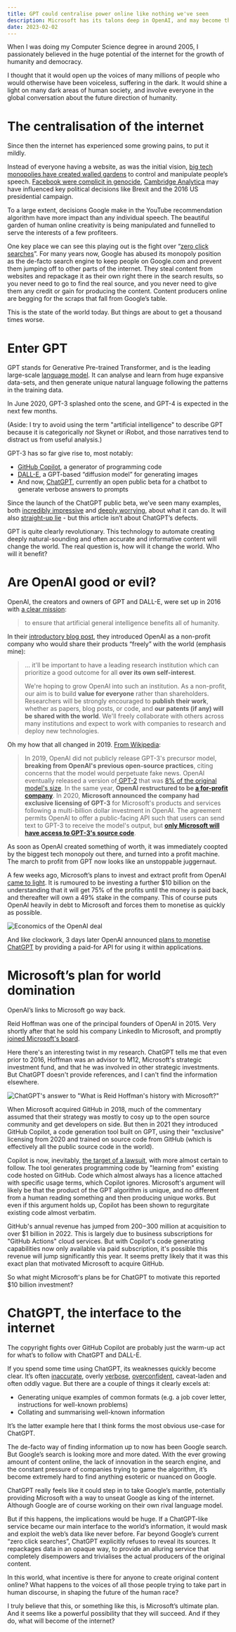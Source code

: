 ```yaml
---
title: GPT could centralise power online like nothing we've seen
description: Microsoft has its talons deep in OpenAI, and may become the engine of the next era of tech monopolies
date: 2023-02-02
---
```


When I was doing my Computer Science degree in around 2005, I passionately believed in the huge potential of the internet for the growth of humanity and democracy.

I thought that it would open up the voices of many millions of people who would otherwise have been voiceless, suffering in the dark. It would shine a light on many dark areas of human society, and involve everyone in the global conversation about the future direction of humanity.


# The centralisation of the internet

Since then the internet has experienced some growing pains, to put it mildly.

Instead of everyone having a website, as was the initial vision, [big tech monopolies have created walled gardens](https://medium.com/@irene.cl.ng/regulation-and-the-walled-gardens-of-big-tech-handle-with-care-92e24f66f663) to control and manipulate people’s speech. [Facebook were complicit in genocide](https://www.theguardian.com/technology/2021/dec/06/rohingya-sue-facebook-myanmar-genocide-us-uk-legal-action-social-media-violence), [Cambridge Analytica](https://en.wikipedia.org/wiki/Facebook%E2%80%93Cambridge_Analytica_data_scandal) may have influenced key political decisions like Brexit and the 2016 US presidential campaign.

To a large extent, decisions Google make in the YouTube recommendation algorithm have more impact than any individual speech. The beautiful garden of human online creativity is being manipulated and funnelled to serve the interests of a few profiteers.

One key place we can see this playing out is the fight over “[zero click searches](https://searchengineland.com/zero-click-google-searches-rose-to-nearly-65-in-2020-347115)”. For many years now, Google has abused its monopoly position as the de-facto search engine to keep people on Google.com and prevent them jumping off to other parts of the internet. They steal content from websites and repackage it as their own right there in the search results, so you never need to go to find the real source, and you never need to give them any credit or gain for producing the content. Content producers online are begging for the scraps that fall from Google’s table.

This is the state of the world today. But things are about to get a thousand times worse.


# Enter GPT

GPT stands for Generative Pre-trained Transformer, and is the leading large-scale [language model](https://en.wikipedia.org/wiki/Language_model). It can analyse and learn from huge expansive data-sets, and then generate unique natural language following the patterns in the training data.

In June 2020, GPT-3 splashed onto the scene, and GPT-4 is expected in the next few months.

(Aside: I try to avoid using the term "artificial intelligence" to describe GPT because it is categorically _not_ Skynet or iRobot, and those narratives tend to distract us from useful analysis.)

GPT-3 has so far give rise to, most notably:



* [GitHub Copilot](https://en.wikipedia.org/wiki/GitHub_Copilot), a generator of programming code
* [DALL-E](https://en.wikipedia.org/wiki/DALL-E), a GPT-based “diffusion model” for generating images
* And now, [ChatGPT](https://en.wikipedia.org/wiki/ChatGPT), currently an open public beta for a chatbot to generate verbose answers to prompts

Since the launch of the ChatGPT public beta, we’ve seen many examples, both [incredibly impressive](https://www.springboard.com/blog/news/chatgpt-revolution/) and [deeply worrying](https://mashable.com/article/chatgpt-scary-uses), about what it can do. It will also [straight-up lie](https://www.semafor.com/article/01/12/2023/chatgpt-knows-elon-musk-is-twitters-ceo-despite-saying-its-learning-cutoff-was-in-2021) - but this article isn’t about ChatGPT’s defects.

GPT is quite clearly revolutionary. This technology to automate creating deeply natural-sounding and often accurate and informative content will change the world. The real question is, how will it change the world. Who will it benefit?


# Are OpenAI good or evil?

OpenAI, the creators and owners of GPT and DALL-E, were set up in 2016 with [a clear mission](https://web.archive.org/web/20230120023614/openai.com/about/):

> to ensure that artificial general intelligence benefits all of humanity.

In their [introductory blog post](https://web.archive.org/web/20151226085652/https://openai.com/blog/introducing-openai/), they introduced OpenAI as a non-profit company who would share their products “freely” with the world (emphasis mine):

> … it'll be important to have a leading research institution which can prioritize a good outcome for all **over its own self-interest**.
> 
> We're hoping to grow OpenAI into such an institution. As a non-profit, our aim is to build **value for everyone** rather than shareholders. Researchers will be strongly encouraged to **publish their work**, whether as papers, blog posts, or code, and **our patents (if any) will be shared with the world**. We'll freely collaborate with others across many institutions and expect to work with companies to research and deploy new technologies.

Oh my how that all changed in 2019. [From Wikipedia](https://en.wikipedia.org/w/index.php?title=OpenAI&oldid=1134721429):

> In 2019, OpenAI did not publicly release GPT-3's precursor model, **breaking from OpenAI's previous open-source practices**, citing concerns that the model would perpetuate fake news. OpenAI eventually released a version of[ GPT-2](https://en.wikipedia.org/wiki/GPT-2) that was [8% of the original model's size](https://www.technologyreview.com/2019/08/29/133218/openai-released-its-fake-news-ai-gpt-2/). In the same year, **OpenAI restructured to be [a for-profit company](https://techcrunch.com/2019/03/11/openai-shifts-from-nonprofit-to-capped-profit-to-attract-capital/?)**. In 2020, **Microsoft announced the company had exclusive licensing of GPT-3** for Microsoft's products and services following a multi-billion dollar investment in OpenAI. The agreement permits OpenAI to offer a public-facing API such that users can send text to GPT-3 to receive the model's output, but **[only Microsoft will have access to GPT-3's source code](https://www.technologyreview.com/2020/09/23/1008729/openai-is-giving-microsoft-exclusive-access-to-its-gpt-3-language-model/)**.

As soon as OpenAI created something of worth, it was immediately coopted by the biggest tech monopoly out there, and turned into a profit machine. The march to profit from GPT now looks like an unstoppable juggernaut.

A few weeks ago, Microsoft’s plans to invest and extract profit from OpenAI [came to light](https://www.cnbc.com/2023/01/10/microsoft-to-invest-10-billion-in-chatgpt-creator-openai-report-says.html). It is rumoured to be investing a further $10 billion on the understanding that it will get 75% of the profits until the money is paid back, and thereafter will own a 49% stake in the company. This of course puts OpenAI heavily in debt to Microsoft and forces them to monetise as quickly as possible.

![Economics of the OpenAI deal](/images/economics-of-the-openai-deal.png)

And like clockwork, 3 days later OpenAI announced [plans to monetise ChatGPT](https://www.analyticsinsight.net/openai-announces-to-monetize-its-chatgpt-platform/) by providing a paid-for API for using it within applications.


# Microsoft’s plan for world domination

OpenAI’s links to Microsoft go way back.

Reid Hoffman was one of the principal founders of OpenAI in 2015. Very shortly after that he sold his company LinkedIn to Microsoft, and promptly [joined Microsoft's board](https://www.geekwire.com/2017/linkedin-founder-reid-hoffman-joins-microsoft-board-following-26b-acquisition/).

Here there's an interesting twist in my research. ChatGPT tells me that even prior to 2016, Hoffman was an advisor to M12, Microsoft's strategic investment fund, and that he was involved in other strategic investments. But ChatGPT doesn't provide references, and I can't find the information elsewhere.

![ChatGPT's answer to "What is Reid Hoffman's history with Microsoft?"](/images/chatgpt-reid-hoffman-microsoft.png)

When Microsoft acquired GitHub in 2018, much of the commentary assumed that their strategy was mostly to cosy up to the open source community and get developers on side. But then in 2021 they introduced GitHub Copilot, a code generation tool built on GPT, using their "exclusive" licensing from 2020 and trained on source code from GitHub (which is effectively all the public source code in the world).

Copilot is now, inevitably, [the target of a lawsuit](https://www.theregister.com/2022/11/11/githubs_copilot_opinion/), with more almost certain to follow. The tool generates programming code by "learning from" existing code hosted on GitHub. Code which almost always has a licence attached with specific usage terms, which Copilot ignores. Microsoft's argument will likely be that the product of the GPT algorithm is unique, and no different from a human reading something and then producing unique works. But even if this argument holds up, Copilot has been shown to regurgitate existing code almost verbatim.

GitHub's annual revenue has jumped from $200-$300 million at acquisition to over $1 billion in 2022. This is largely due to business subscriptions for "GitHub Actions" cloud services. But with Copilot's code generating capabilities now only available via paid subscription, it's possible this revenue will jump significantly this year. It seems pretty likely that it was this exact plan that motivated Microsoft to acquire GitHub.

So what might Microsoft's plans be for ChatGPT to motivate this reported $10 billion investment?


# ChatGPT, the interface to the internet

The copyright fights over GitHub Copilot are probably just the warm-up act for what’s to follow with ChatGPT and DALL-E.

If you spend some time using ChatGPT, its weaknesses quickly become clear. It’s often [inaccurate](https://www.fastcompany.com/90833017/openai-chatgpt-accuracy-gpt-4), overly [verbose](https://news.ycombinator.com/item?id=34371378), [overconfident](https://www.lesswrong.com/posts/28XBkxauWQAMZeXiF/chatgpt-seems-overconfident-to-me), caveat-laden and often oddly vague. But there are a couple of things it clearly excels at:

* Generating unique examples of common formats (e.g. a job cover letter, instructions for well-known problems)
* Collating and summarising well-known information

It’s the latter example here that I think forms the most obvious use-case for ChatGPT.

The de-facto way of finding information up to now has been Google search. But Google’s search is looking more and more dated. With the ever growing amount of content online, the lack of innovation in the search engine, and the constant pressure of companies trying to game the algorithm, it’s become extremely hard to find anything esoteric or nuanced on Google.

ChatGPT really feels like it could step in to take Google’s mantle, potentially providing Microsoft with a way to unseat Google as king of the internet. Although Google are of course working on their own rival language model.

But if this happens, the implications would be huge. If a ChatGPT-like service became our main interface to the world’s information, it would mask and exploit the web’s data like never before. Far beyond Google’s current “zero click searches”, ChatGPT explicitly refuses to reveal its sources. It repackages data in an opaque way, to provide an alluring service that completely disempowers and trivialises the actual producers of the original content.

In this world, what incentive is there for anyone to create original content online? What happens to the voices of all those people trying to take part in human discourse, in shaping the future of the human race?

I truly believe that this, or something like this, is Microsoft’s ultimate plan. And it seems like a powerful possibility that they will succeed. And if they do, what will become of the internet?
